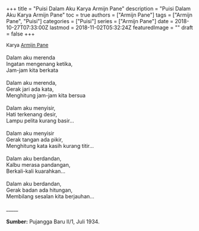 +++
title = "Puisi Dalam Aku Karya Armijn Pane"
description = "Puisi Dalam Aku Karya Armijn Pane"
toc = true
authors = ["Armijn Pane"]
tags = ["Armijn Pane", "Puisi"]
categories = ["Puisi"]
series = ["Armijn Pane"]
date = 2018-10-27T07:33:00Z
lastmod = 2018-11-02T05:32:24Z
featuredImage = ""
draft = false
+++

<div style="text-align: justify;">
<div style="font-size: small;">Karya <a href="/authors/armijn-pane/" target="_blank">Armijn Pane</a></div><br />
Dalam aku merenda<br />Ingatan mengenang ketika,<br />Jam-jam kita berkata<br /><br />Dalam aku merenda,<br />Gerak jari ada kata,<br />Menghitung jam-jam kita bersua<br /><br />Dalam aku menyisir,<br />Hati terkenang desir,<br />Lampu pelita kurang basir…<br /><br />Dalam aku menyisir<br />Gerak tangan ada pikir,<br />Menghitung kata kasih kurang titir…<br /><br />Dalam aku berdandan,<br />Kalbu merasa pandangan,<br />Berkali-kali kuarahkan…<br /><br />Dalam aku berdandan,<br />Gerak badan ada hitungan,<br />Membilang sesalan kita berjauhan…<br /><br />
_____
<br /><br /><b>Sumber:</b> Pujangga Baru II/1, Juli 1934.</div>
